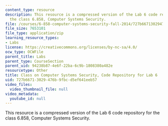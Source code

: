 ```yaml
---
content_type: resource
description: This resource is a compressed version of the Lab 6 code repository for
  the class 6.858, Computer Systems Security.
file: /courses/6-858-computer-systems-security-fall-2014/727b66713029476b9fbcd5ef641eeb57_MIT6_858F14_lab6.zip
file_size: 7653101
file_type: application/zip
learning_resource_types:
- Labs
license: https://creativecommons.org/licenses/by-nc-sa/4.0/
ocw_type: OCWFile
parent_title: Labs
parent_type: CourseSection
parent_uid: 94238b87-4e6f-22ba-6c9b-1808380a482e
resourcetype: Other
title: Class on Computer Systems Security, Code Repository for Lab 6
uid: 727b6671-3029-476b-9fbc-d5ef641eeb57
video_files:
  video_thumbnail_file: null
video_metadata:
  youtube_id: null
---
```

This resource is a compressed version of the Lab 6 code repository for the class 6.858, Computer Systems Security.